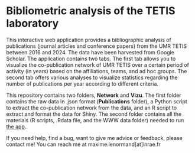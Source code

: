 Bibliometric analysis of the TETIS laboratory
========================================================================

This interactive web application provides a bibliographic analysis of publications (journal articles and conference papers) from the UMR TETIS between 2016 and 2024. The data have been harvested from Google Scholar. The application contains two tabs. The first tab allows you to visualize the co-publication network of UMR TETIS over a certain period of activity (in years) based on the affiliations, teams, and ad hoc groups. The second tab offers various analyses to visualize statistics regarding the number of publications per year according to different criteria.

This repository contains two folders, **Network** and **Vizu**. The first folder contains the raw data in .json format (**Publications** folder), a Python script to extract the co-publication network from the data, and an R script to extract and format the data for Shiny. The second folder contains all the materials (R scripts, .Rdata file, and the WWW data folder) needed to run [the app](http://shiny.umr-tetis.fr/Biblio_TETIS/).

If you need help, find a bug, want to give me advice or feedback, please contact me!
You can reach me at maxime.lenormand[at]inrae.fr
